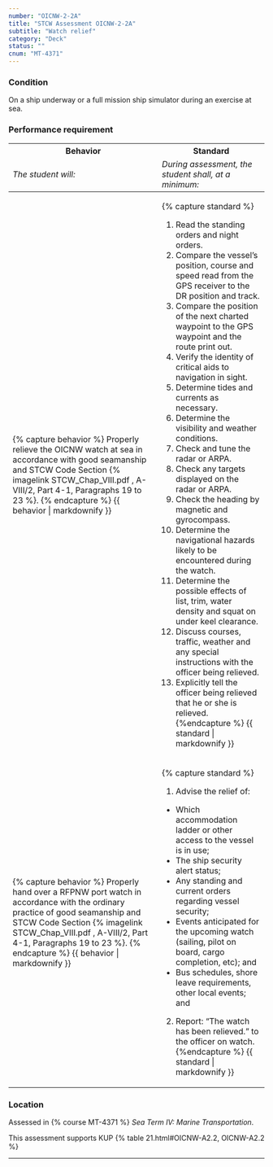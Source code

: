 ```yaml
---
number: "OICNW-2-2A"
title: "STCW Assessment OICNW-2-2A"
subtitle: "Watch relief"
category: "Deck"
status: ""
cnum: "MT-4371"
---
```

### Condition

On a ship underway or a full mission ship simulator during an exercise at sea.

### Performance requirement 

<table width='100%' class='Guidelines'>
 <thead>
 <tr>
     <th class='thirty'>Behavior</th>
     <th class='seventy'>Standard</th>
 </tr>
 <tr>
     <td><em>The student will:</em></td>
     <td><em>During assessment, the student shall, at a minimum:</em></td>
 </tr>
 </thead>
 <tbody>
 

<tr><td>

{% capture behavior %}
Properly relieve the OICNW watch at sea in accordance with good seamanship and STCW Code Section {% imagelink STCW_Chap_VIII.pdf , A-VIII/2, Part 4-1, Paragraphs 19 to 23  %}.
{% endcapture %}
{{ behavior | markdownify }}

</td><td>

{% capture standard %}
1. Read the standing orders and night orders.
2. Compare the vessel’s position, course and speed  read from the GPS receiver to the DR position and track.
3. Compare the position of the next charted waypoint to the GPS waypoint and the route print out.
4. Verify the identity of critical aids to navigation in sight.
5. Determine tides and currents as necessary.
6. Determine the visibility and weather conditions.
7. Check and tune the radar or ARPA.
8. Check any targets displayed on the radar or ARPA.
9. Check the heading by magnetic and gyrocompass.
10. Determine the navigational hazards likely to be encountered during the watch.
11. Determine the possible effects of list, trim, water density and squat on under keel clearance.
12. Discuss courses, traffic, weather and any special instructions with the officer being relieved.
13. Explicitly tell the officer being relieved that he or she is relieved.
{%endcapture %}
{{ standard | markdownify }}

</td></tr>



<tr><td>

{% capture behavior %}
Properly hand over a RFPNW port watch in accordance with the ordinary practice of good seamanship and STCW Code Section 
{% imagelink STCW_Chap_VIII.pdf , A-VIII/2, Part 4-1, Paragraphs 19 to 23  %}.
{% endcapture %}
{{ behavior | markdownify }}

</td><td>

{% capture standard %}
1. Advise the relief of:

* Which accommodation ladder or other access to the vessel is in use;  
* The ship security alert status;  
* Any standing and current orders regarding vessel security;  
* Events anticipated for the upcoming watch (sailing, pilot on board, cargo completion, etc); and  
*  Bus schedules, shore leave requirements, other local events; and
2. Report: “The watch has been relieved.” to the officer on watch.
{%endcapture %}
{{ standard | markdownify }}

</td></tr>



 </tbody>
 </table>

### Location

Assessed in  {% course  MT-4371 %}  *Sea Term IV: Marine Transportation*.

This assessment supports KUP {% table 21.html#OICNW-A2.2, OICNW-A2.2 %}

***


